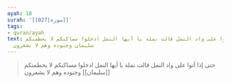 ```yaml
---
ayah: 18
surah: '[[027|سورة]]'
tags:
- quran/ayah
text: حتى إذا أتوا على واد النمل قالت نملة يا أيها النمل ادخلوا مساكنكم لا يحطمنكم
  سليمان وجنوده وهم لا يشعرون
---
```

> حتى إذا أتوا على واد النمل قالت نملة يا أيها النمل ادخلوا مساكنكم لا يحطمنكم [[سليمان]] وجنوده وهم لا يشعرون
